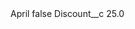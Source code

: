 <?xml version="1.0" encoding="UTF-8"?>
<CustomMetadata xmlns="http://soap.sforce.com/2006/04/metadata" xmlns:xsi="http://www.w3.org/2001/XMLSchema-instance" xmlns:xsd="http://www.w3.org/2001/XMLSchema">
    <label>April</label>
    <protected>false</protected>
    <values>
        <field>Discount__c</field>
        <value xsi:type="xsd:double">25.0</value>
    </values>
</CustomMetadata>

